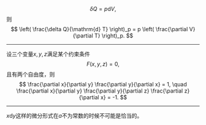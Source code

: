 $$
\delta Q = p \mathrm{d}V,
$$
则
$$
\left( \frac{\delta Q}{\mathrm{d} T} \right)_p = p \left( \frac{\partial V}{\partial T} \right)_p.
$$

---

设三个变量$x,y,z$满足某个约束条件
$$
F(x,y,z) = 0,
$$
且有两个自由度，则
$$
\frac{\partial x}{\partial y} \frac{\partial y}{\partial x} = 1, \quad \frac{\partial x}{\partial y} \frac{\partial y}{\partial z} \frac{\partial z}{\partial x} = -1.
$$

---

$x \mathrm{d} y$这样的微分形式在$a$不为常数的时候不可能是恰当的。

